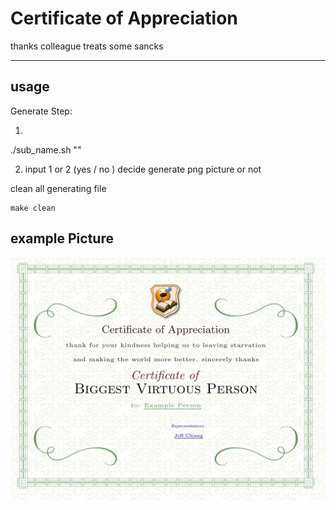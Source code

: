 # Certificate of Appreciation

thanks colleague treats some sancks 

---

## usage 

Generate Step:

1.
 ./sub_name.sh "<SomeBody Name>"

2.  input 1 or 2 (yes / no ) decide generate png picture or not

clean all generating file 

```
make clean 
```

## example Picture 
![Example Image](example.png)
